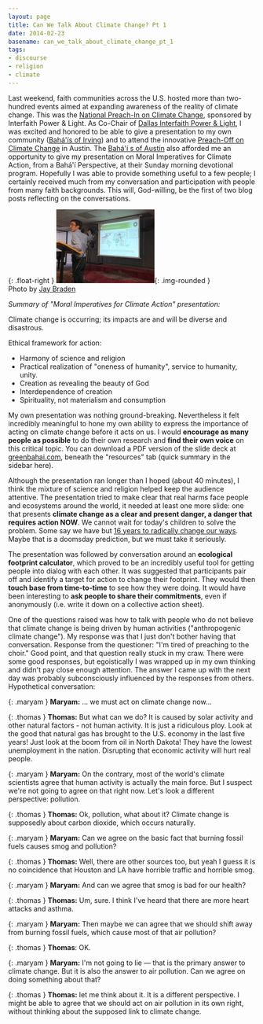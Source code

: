 ```yaml
---
layout: page
title: Can We Talk About Climate Change? Pt 1
date: 2014-02-23
basename: can_we_talk_about_climate_change_pt_1
tags:
- discourse
- religion
- climate
---
```


Last weekend, faith communities across the U.S. hosted more than two-hundred
events aimed at expanding awareness of the reality of climate change. This was
the <a href="http://www.preachin.org/">National Preach-In on Climate Change</a>,
sponsored by Interfaith Power &amp; Light. As Co-Chair of <a
href="http://www.dallasinterfaith.org">Dallas Interfaith Power &amp; Light</a>,
I was excited and honored to be able to give a presentation to my own community
(<a href="http://www.irvingbahai.org/?">Bah&aacute;'&iacute;s of Irving</a>) and
to attend the innovative <a
href="http://txipl.org/content/youre-invited-austins-first-ever-preach-climate-change">Preach-Off
on Climate Change</a> in Austin. The <a
href="http://www.austinbahai.org">Bah&aacute;'&iacute; s of Austin</a> also
afforded me an opportunity to give my presentation on Moral Imperatives for
Climate Action, from a Bah&aacute;'&iacute; Perspective, at their Sunday morning
devotional program. Hopefully I was able to provide something useful to a few
people; I certainly received much from my conversation and participation with
people from many faith backgrounds. This will, God-willing, be the first of two
blog posts reflecting on the conversations.

<!--more-->

{: .float-right }
![Stephen talking](/images/sf_Presenting_2014_02_16.jpg){: .img-rounded }<br>
Photo by <a href="https://www.jaybraden.net/">Jay Braden</a>

_Summary of "Moral Imperatives for Climate Action" presentation:_

Climate change is occurring; its impacts are and will be diverse and disastrous.

Ethical framework for action:

* Harmony of science and religion
* Practical realization of "oneness of humanity", service to humanity, unity.
* Creation as revealing the beauty of God
* Interdependence of creation
* Spirituality, not materialism and consumption

My own presentation was nothing ground-breaking. Nevertheless it felt incredibly
meaningful to hone my own ability to express the importance of acting on climate
change before it acts on us. I would **encourage as many people as possible** to
do their own research and **find their own voice** on this critical topic. You
can download a PDF version of the slide deck at <a
href="http://www.greenbahai.com">greenbahai.com</a>, beneath the "resources" tab
(quick summary in the sidebar here).

Although the presentation ran longer than I hoped (about 40 minutes), I think
the mixture of science and religion helped keep the audience attentive. The
presentation tried to make clear that real harms face people and ecosystems
around the world, it needed at least one more slide: one that presents **climate
change as a clear and present danger, a danger that requires action NOW**. We
cannot wait for today's children to solve the problem. Some say we have but <a
href="http://www.theguardian.com/environment/earth-insight/2013/jul/10/james-hansen-fossil-fuels-runaway-global-warming">16
years to radically change our ways</a>. Maybe that is a doomsday prediction, but
we must take it seriously.

The presentation was followed by conversation around an **ecological footprint
calculator**, which proved to be an incredibly useful tool for getting people
into dialog with each other. It was suggested that participants pair off and
identify a target for action to change their footprint. They would then **touch
base from time-to-time** to see how they were doing. It would have been
interesting to **ask people to share their commitments**, even if anonymously
(i.e. write it down on a collective action sheet).

One of the questions raised was how to talk with people who do not believe that
climate change is being driven by human activities ("anthropogenic climate
change"). My response was that I just don't bother having that conversation.
Response from the questioner: "I'm tired of preaching to the choir." Good point,
and that question really stuck in my craw. There were some good responses, but
egoistically I was wrapped up in my own thinking and didn't pay close enough
attention. The answer I came up with the next day was probably subconsciously
influenced by the responses from others. Hypothetical conversation:

<style type="text/css">
.maryam { padding-left: 60px; background-image: url('/images/woman.png'); background-position: top left; background-repeat: no-repeat; min-height: 50px;}
.thomas { padding-right: 60px; background-image: url('/images/strawMan.png'); background-position: top right; background-repeat: no-repeat; min-height: 50px; }
</style>

{: .maryam }
**Maryam:** &hellip; we must act on climate change now&hellip;

{: .thomas }
**Thomas:** But what can we do? It is caused by solar activity and other natural factors - not human activity. It is just a ridiculous ploy. Look at the good that natural gas has brought to the U.S. economy in the last five years! Just look at the boom from oil in North Dakota! They have the lowest unemployment in the nation. Disrupting that economic activity will hurt real people.

{: .maryam }
**Maryam:** On the contrary, most of the world's climate scientists agree that human activity is actually the main force. But I suspect we're not going to agree on that right now. Let's look a different perspective: pollution.

{: .thomas }
**Thomas:** Ok, pollution, what about it? Climate change is supposedly about carbon dioxide, which occurs naturally.

{: .maryam }
**Maryam:** Can we agree on the basic fact that burning fossil fuels causes smog and pollution?

{: .thomas }
**Thomas:** Well, there are other sources too, but yeah I guess it is no coincidence that Houston and LA have horrible traffic and horrible smog.

{: .maryam }
**Maryam:** And can we agree that smog is bad for our health?

{: .thomas }
**Thomas:** Um, sure. I think I've heard that there are more heart attacks and asthma.

{: .maryam }
**Maryam:** Then maybe we can agree that we should shift away from burning fossil fuels, which cause most of that air pollution?

{: .thomas }
**Thomas**: OK.

{: .maryam }
**Maryam:** I'm not going to lie &mdash; that is the primary answer to climate change. But it is also the answer to air pollution. Can we agree on doing something about that?

{: .thomas }
**Thomas:** let me think about it. It is a different perspective. I might be able to agree that we should act on air pollution in its own right, without thinking about the supposed link to climate change.
